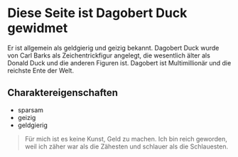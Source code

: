 # Diese Seite ist Dagobert Duck gewidmet

Er ist allgemein als geldgierig und geizig bekannt. Dagobert Duck wurde von Carl Barks als Zeichentrickfigur angelegt, 
die wesentlich älter als Donald Duck und die anderen Figuren ist. Dagobert ist Multimillionär und die reichste Ente der Welt.

## Charaktereigenschaften
* sparsam
* geizig
* geldgierig

> Für mich ist es keine Kunst, Geld zu machen. 
> Ich bin reich geworden, weil ich zäher war als die Zähesten und schlauer als die Schlauesten.